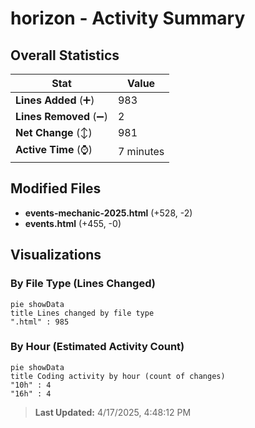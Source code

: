 # horizon - Activity Summary 

## Overall Statistics

| Stat                   | Value                                                             |
| ---------------------- | ----------------------------------------------------------------- |
| **Lines Added** (➕)   | 983                                          |
| **Lines Removed** (➖) | 2                                        |
| **Net Change** (↕)    | 981                |
| **Active Time** (⌚)   | 7 minutes |


## Modified Files
- **events-mechanic-2025.html** (+528, -2)
- **events.html** (+455, -0)

## Visualizations

### By File Type (Lines Changed)

```mermaid
pie showData
title Lines changed by file type
".html" : 985
```

### By Hour (Estimated Activity Count)

```mermaid
pie showData
title Coding activity by hour (count of changes)
"10h" : 4
"16h" : 4
```


> **Last Updated:** 4/17/2025, 4:48:12 PM